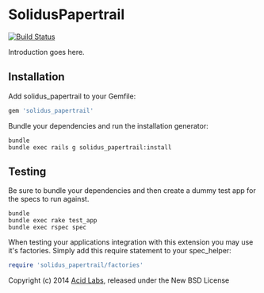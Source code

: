 SolidusPapertrail
===============

[![Build Status](https://travis-ci.org/solidusio-contrib/solidus_papertrail.svg?branch=master)](https://travis-ci.org/solidusio-contrib/solidus_papertrail)

Introduction goes here.

Installation
------------

Add solidus_papertrail to your Gemfile:

```ruby
gem 'solidus_papertrail'
```

Bundle your dependencies and run the installation generator:

```shell
bundle
bundle exec rails g solidus_papertrail:install
```

Testing
-------

Be sure to bundle your dependencies and then create a dummy test app for the specs to run against.

```shell
bundle
bundle exec rake test_app
bundle exec rspec spec
```

When testing your applications integration with this extension you may use it's factories.
Simply add this require statement to your spec_helper:

```ruby
require 'solidus_papertrail/factories'
```


Copyright (c) 2014 [Acid Labs][acidlabs], released under the New BSD License

[acidlabs]: https://github.com/acidlabs
